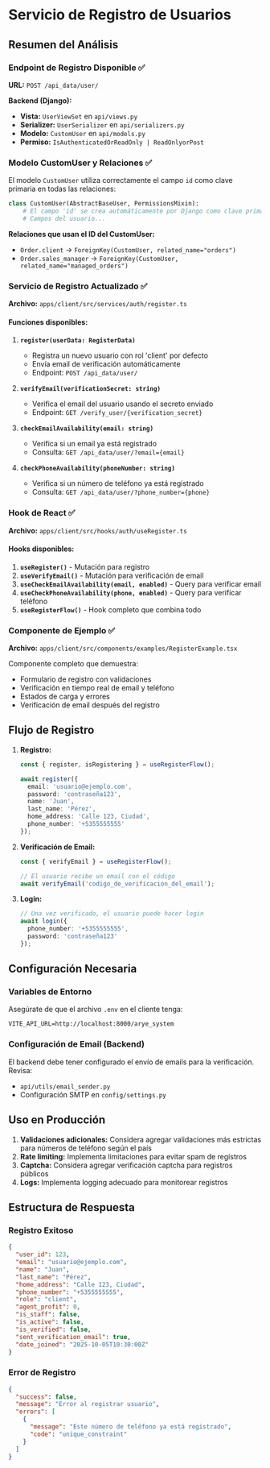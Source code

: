 # Servicio de Registro de Usuarios

## Resumen del Análisis

### Endpoint de Registro Disponible ✅

**URL:** `POST /api_data/user/`

**Backend (Django):**
- **Vista:** `UserViewSet` en `api/views.py`
- **Serializer:** `UserSerializer` en `api/serializers.py`
- **Modelo:** `CustomUser` en `api/models.py`
- **Permiso:** `IsAuthenticatedOrReadOnly | ReadOnlyorPost`

### Modelo CustomUser y Relaciones ✅

El modelo `CustomUser` utiliza correctamente el campo `id` como clave primaria en todas las relaciones:

```python
class CustomUser(AbstractBaseUser, PermissionsMixin):
    # El campo 'id' se crea automáticamente por Django como clave primaria
    # Campos del usuario...
```

**Relaciones que usan el ID del CustomUser:**
- `Order.client` → `ForeignKey(CustomUser, related_name="orders")`
- `Order.sales_manager` → `ForeignKey(CustomUser, related_name="managed_orders")`

### Servicio de Registro Actualizado ✅

**Archivo:** `apps/client/src/services/auth/register.ts`

#### Funciones disponibles:

1. **`register(userData: RegisterData)`**
   - Registra un nuevo usuario con rol 'client' por defecto
   - Envía email de verificación automáticamente
   - Endpoint: `POST /api_data/user/`

2. **`verifyEmail(verificationSecret: string)`**
   - Verifica el email del usuario usando el secreto enviado
   - Endpoint: `GET /verify_user/{verification_secret}`

3. **`checkEmailAvailability(email: string)`**
   - Verifica si un email ya está registrado
   - Consulta: `GET /api_data/user/?email={email}`

4. **`checkPhoneAvailability(phoneNumber: string)`**
   - Verifica si un número de teléfono ya está registrado
   - Consulta: `GET /api_data/user/?phone_number={phone}`

### Hook de React ✅

**Archivo:** `apps/client/src/hooks/auth/useRegister.ts`

#### Hooks disponibles:

1. **`useRegister()`** - Mutación para registro
2. **`useVerifyEmail()`** - Mutación para verificación de email
3. **`useCheckEmailAvailability(email, enabled)`** - Query para verificar email
4. **`useCheckPhoneAvailability(phone, enabled)`** - Query para verificar teléfono
5. **`useRegisterFlow()`** - Hook completo que combina todo

### Componente de Ejemplo ✅

**Archivo:** `apps/client/src/components/examples/RegisterExample.tsx`

Componente completo que demuestra:
- Formulario de registro con validaciones
- Verificación en tiempo real de email y teléfono
- Estados de carga y errores
- Verificación de email después del registro

## Flujo de Registro

1. **Registro:**
   ```typescript
   const { register, isRegistering } = useRegisterFlow();
   
   await register({
     email: 'usuario@ejemplo.com',
     password: 'contraseña123',
     name: 'Juan',
     last_name: 'Pérez',
     home_address: 'Calle 123, Ciudad',
     phone_number: '+5355555555'
   });
   ```

2. **Verificación de Email:**
   ```typescript
   const { verifyEmail } = useRegisterFlow();
   
   // El usuario recibe un email con el código
   await verifyEmail('codigo_de_verificacion_del_email');
   ```

3. **Login:**
   ```typescript
   // Una vez verificado, el usuario puede hacer login
   await login({
     phone_number: '+5355555555',
     password: 'contraseña123'
   });
   ```

## Configuración Necesaria

### Variables de Entorno

Asegúrate de que el archivo `.env` en el cliente tenga:

```env
VITE_API_URL=http://localhost:8000/arye_system
```

### Configuración de Email (Backend)

El backend debe tener configurado el envío de emails para la verificación. Revisa:
- `api/utils/email_sender.py`
- Configuración SMTP en `config/settings.py`

## Uso en Producción

1. **Validaciones adicionales:** Considera agregar validaciones más estrictas para números de teléfono según el país
2. **Rate limiting:** Implementa limitaciones para evitar spam de registros
3. **Captcha:** Considera agregar verificación captcha para registros públicos
4. **Logs:** Implementa logging adecuado para monitorear registros

## Estructura de Respuesta

### Registro Exitoso
```json
{
  "user_id": 123,
  "email": "usuario@ejemplo.com",
  "name": "Juan",
  "last_name": "Pérez",
  "home_address": "Calle 123, Ciudad",
  "phone_number": "+5355555555",
  "role": "client",
  "agent_profit": 0,
  "is_staff": false,
  "is_active": false,
  "is_verified": false,
  "sent_verification_email": true,
  "date_joined": "2025-10-05T10:30:00Z"
}
```

### Error de Registro
```json
{
  "success": false,
  "message": "Error al registrar usuario",
  "errors": [
    {
      "message": "Este número de teléfono ya está registrado",
      "code": "unique_constraint"
    }
  ]
}
```